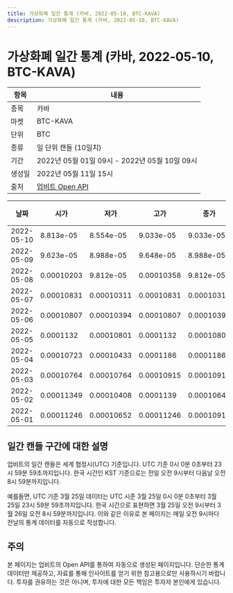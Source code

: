 ```yaml
---
title: 가상화폐 일간 통계 (카바, 2022-05-10, BTC-KAVA)
description: 가상화폐 일간 통계 (카바, 2022-05-10, BTC-KAVA)
---
```



가상화폐 일간 통계 (카바, 2022-05-10, BTC-KAVA)
===

|항목|내용|
|--|--|
|종목|카바|
|마켓|BTC-KAVA|
|단위|BTC|
|종류|일 단위 캔들 (10일치)|
|기간|2022년 05월 01일 09시 - 2022년 05월 10일 09시|
|생성일|2022년 05월 11일 15시|
|출처|[업비트 Open API](https://docs.upbit.com)|


|날짜|시가|저가|고가|종가|비고|
|--|--|--|--|--|--|
|2022-05-10|8.813e-05|8.554e-05|9.033e-05|9.033e-05|    |
|2022-05-09|9.623e-05|8.988e-05|9.648e-05|8.988e-05|    |
|2022-05-08|0.00010203|9.812e-05|0.00010358|9.812e-05|    |
|2022-05-07|0.00010831|0.00010311|0.00010831|0.00010311|    |
|2022-05-06|0.00010807|0.00010394|0.00010807|0.00010394|    |
|2022-05-05|0.0001132|0.00010801|0.0001132|0.00010807|    |
|2022-05-04|0.00010723|0.00010433|0.0001186|0.0001186|    |
|2022-05-03|0.00010764|0.00010764|0.00010915|0.0001091|    |
|2022-05-02|0.00011349|0.00010408|0.0001139|0.00010642|    |
|2022-05-01|0.00011246|0.00010652|0.00011246|0.0001091|    |


일간 캔들 구간에 대한 설명
---


업비트의 일간 캔들은 세계 협정시(UTC) 기준입니다. 
UTC 기준 0시 0분 0초부터 23시 59분 59초까지입니다. 
한국 시간인 KST 기준으로는 전일 오전 9시부터 다음날 오전 8시 59분까지입니다. 


예를들면, UTC 기준 3월 25일 데이터는 UTC 시준 3월 25일 0시 0분 0초부터 3월 25일 23시 59분 59초까지입니다. 
한국 시간으로 표현하면 3월 25일 오전 9시부터 3월 26일 오전 8시 59분까지입니다. 
이와 같은 이유로 본 페이지는 매일 오전 9시마다 전날의 통계 데이터를 자동으로 작성합니다. 


주의
---


본 페이지는 업비트의 Open API를 통하여 자동으로 생성된 페이지입니다. 
단순한 통계 데이터만 제공하고, 자료를 통해 인사이트를 얻기 위한 참고용으로만 사용하시기 바랍니다. 
투자를 권유하는 것은 아니며, 투자에 대한 모든 책임은 투자자 본인에게 있습니다. 
